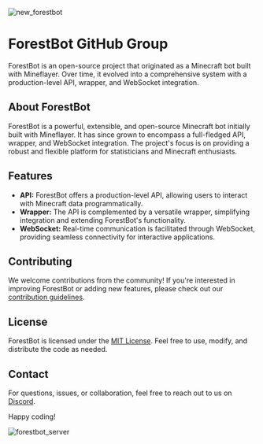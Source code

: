 
![new_forestbot](https://github.com/ForestB0T/.github/assets/79516038/b9e51011-719d-4772-930c-5bdfb0ffdb29)

# ForestBot GitHub Group

ForestBot is an open-source project that originated as a Minecraft bot built with Mineflayer. Over time, it evolved into a comprehensive system with a production-level API, wrapper, and WebSocket integration.

## About ForestBot

ForestBot is a powerful, extensible, and open-source Minecraft bot initially built with Mineflayer. It has since grown to encompass a full-fledged API, wrapper, and WebSocket integration. The project's focus is on providing a robust and flexible platform for statisticians and Minecraft enthusiasts.

## Features

- **API:** ForestBot offers a production-level API, allowing users to interact with Minecraft data programmatically.
- **Wrapper:** The API is complemented by a versatile wrapper, simplifying integration and extending ForestBot's functionality.
- **WebSocket:** Real-time communication is facilitated through WebSocket, providing seamless connectivity for interactive applications.

## Contributing

We welcome contributions from the community! If you're interested in improving ForestBot or adding new features, please check out our [contribution guidelines](CONTRIBUTING.md).

## License

ForestBot is licensed under the [MIT License](LICENSE). Feel free to use, modify, and distribute the code as needed.

## Contact

For questions, issues, or collaboration, feel free to reach out to us on [Discord](#discord-link).

Happy coding!


![forestbot_server](https://github.com/ForestB0T/.github/assets/79516038/31a8b400-2716-42c7-bbdc-4c1fd3bdbd6e)

